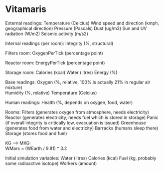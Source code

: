 # Vitamaris

External readings:
Temperature (Celcius)
Wind speed and direction (kmph, geographical direction)
Pressure (Pascals)
Dust (ug/m3)
Sun and UV radiation (W/m2)
Seismic activity (m/s2)

Internal readings (per room):
Integrity (%, structural)

Filters room:
OxygenPerTick (percentage point)

Reactor room:
EnergyPerTick (percentage point)

Storage room:
Calories (kcal)
Water (litres)
Energy (%)

Base readings:
Oxygen (%, relative, 100% is actually 21% in regular air mixture)  
Humidity (%, relative)
Temperature (Celcius)

Human readings:
Health (%, depends on oxygen, food, water)

Rooms:
Filters (generates oxygen from atmosphere, needs electricity)
Reactor (generates electricity, needs fuel which is stored in storage)
Panic (if overall integrity is critically low, evacuation is issued)
Greenhouse (generates food from water and electricity)
Barracks (humans sleep there)
Storage (stores food and fuel)

KG --> MKG:  
WMars = (WEarth / 9.81) * 3.2

Initial simulation variables:
Water (litres)
Calories (kcal)
Fuel (kg, probably some radioactive isotope)
Workers (amount)

